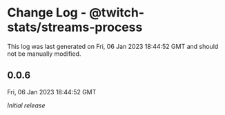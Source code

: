 # Change Log - @twitch-stats/streams-process

This log was last generated on Fri, 06 Jan 2023 18:44:52 GMT and should not be manually modified.

## 0.0.6
Fri, 06 Jan 2023 18:44:52 GMT

_Initial release_

